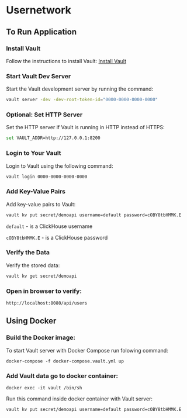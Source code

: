 # Usernetwork

## To Run Application

### Install Vault
Follow the instructions to install Vault: [Install Vault](https://developer.hashicorp.com/vault/install)

### Start Vault Dev Server
Start the Vault development server by running the command:
```sh
vault server -dev -dev-root-token-id="0000-0000-0000-0000"
```

### Optional: Set HTTP Server
Set the HTTP server if Vault is running in HTTP instead of HTTPS:
```sh
set VAULT_ADDR=http://127.0.0.1:8200
```
### Login to Your Vault
Login to Vault using the following command:
```sh
vault login 0000-0000-0000-0000
```

### Add Key-Value Pairs
Add key-value pairs to Vault:
```sh
vault kv put secret/demoapi username=default password=cOBY8tbHMMK.E
```

`default` - is a ClickHouse username

`cOBY8tbHMMK.E` - is a ClickHouse password

### Verify the Data
Verify the stored data:
```sh
vault kv get secret/demoapi
```

### Open in browser to verify: 
```http://localhost:8080/api/users```

## Using Docker
### Build the Docker image:

[//]: # (Run the following command in the root of your project directory &#40;where the Dockerfile is located&#41;:)

[//]: # (```docker build -t user-api```)

[//]: # (Start the application with Docker Compose:)
[//]: # (```docker-compose up```)

To start Vault server with Docker Compose run folowing command:
```shell 
docker-compose -f docker-compose.vault.yml up
```

### Add Vault data go to docker container:
```shell 
docker exec -it vault /bin/sh
```
Run this command inside docker container with Vault server:
```shell
vault kv put secret/demoapi username=default password=cOBY8tbHMMK.E
```